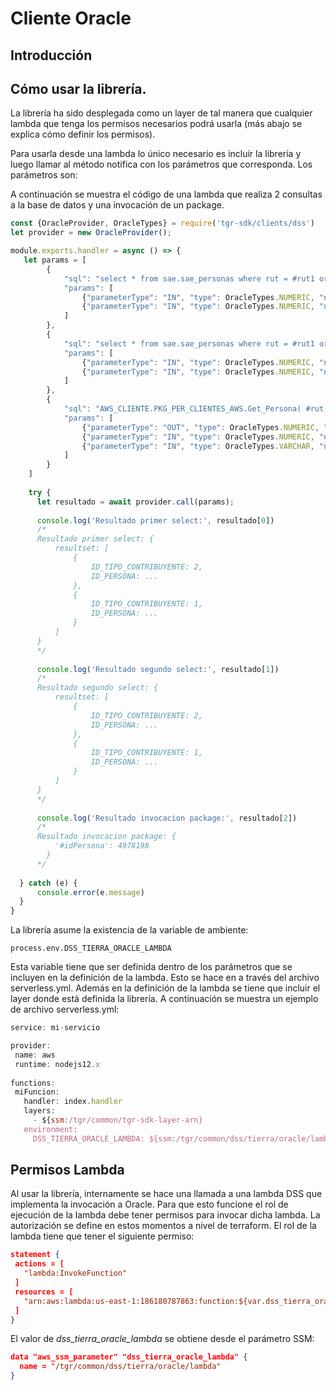 # Cliente Oracle
## Introducción


## Cómo usar la librería.

La librería ha sido desplegada como un layer de tal manera que cualquier lambda que tenga los permisos necesarios podrá usarla (más abajo se explica cómo definir los permisos).

Para usarla desde una lambda lo único necesario es incluir la librería y luego llamar al método notifica con los parámetros que corresponda. Los parámetros son:


A continuación se muestra el código de una lambda que realiza 2 consultas a la base de datos y una invocación de un package.

```javascript
const {OracleProvider, OracleTypes} = require('tgr-sdk/clients/dss')
let provider = new OracleProvider();

module.exports.handler = async () => {
   let params = [
        {
            "sql": "select * from sae.sae_personas where rut = #rut1 or rut = #rut2",
            "params": [
                {"parameterType": "IN", "type": OracleTypes.NUMERIC, "name": "#rut1", "value": 11222333},
                {"parameterType": "IN", "type": OracleTypes.NUMERIC, "name": "#rut2", "value": 33222111}
            ]
        },
        {
            "sql": "select * from sae.sae_personas where rut = #rut1 or rut = #rut2",
            "params": [
                {"parameterType": "IN", "type": OracleTypes.NUMERIC, "name": "#rut1", "value": 44555666},
                {"parameterType": "IN", "type": OracleTypes.NUMERIC, "name": "#rut2", "value": 77888999}
            ]
        },
        {
            "sql": "AWS_CLIENTE.PKG_PER_CLIENTES_AWS.Get_Persona( #rut, #dv, #idPersona )",
            "params": [
                {"parameterType": "OUT", "type": OracleTypes.NUMERIC, "name": "#idPersona"},
                {"parameterType": "IN", "type": OracleTypes.NUMERIC, "name": "#rut", "value": 99888777},
                {"parameterType": "IN", "type": OracleTypes.VARCHAR, "name": "#dv", "value": "K"}
            ]
        }
    ]
    
    try {
      let resultado = await provider.call(params);
        
      console.log('Resultado primer select:', resultado[0])
      /* 
      Resultado primer select: {
          resultset: [
              {
                  ID_TIPO_CONTRIBUYENTE: 2,
                  ID_PERSONA: ...
              },
              {
                  ID_TIPO_CONTRIBUYENTE: 1,
                  ID_PERSONA: ...
              }
          ]
      }
      */
      
      console.log('Resultado segundo select:', resultado[1])
      /* 
      Resultado segundo select: {
          resultset: [
              {
                  ID_TIPO_CONTRIBUYENTE: 2,
                  ID_PERSONA: ...
              },
              {
                  ID_TIPO_CONTRIBUYENTE: 1,
                  ID_PERSONA: ...
              }
          ]
      }
      */
      
      console.log('Resultado invocacion package:', resultado[2])
      /* 
      Resultado invocacion package: { 
          '#idPersona': 4978198 
        } 
      */
  
  } catch (e) {
      console.error(e.message)
  }
}
```


La librería asume la existencia de la variable de ambiente:

`process.env.DSS_TIERRA_ORACLE_LAMBDA`

Esta variable tiene que ser definida dentro de los parámetros que se incluyen en la definición de la lambda.  Esto se hace en a través del archivo serverless.yml. Además en la definición de la lambda se tiene que incluir el layer donde está definida la librería. A continuación se muestra un ejemplo de archivo serverless.yml:

```javascript
service: mi-servicio

provider:
 name: aws
 runtime: nodejs12.x
 
functions:
 miFuncion:
   handler: index.handler
   layers:
     - ${ssm:/tgr/common/tgr-sdk-layer-arn}
   environment:
     DSS_TIERRA_ORACLE_LAMBDA: ${ssm:/tgr/common/dss/tierra/oracle/lambda}
```


## Permisos Lambda

Al usar la librería, internamente se hace una llamada a una lambda DSS que implementa la invocación a Oracle. Para que esto funcione el rol de ejecución de la lambda debe tener permisos para invocar dicha lambda. La autorización se define en estos momentos a nivel de terraform. El rol de la lambda tiene que tener el siguiente permiso:

```json
statement {
 actions = [
   "lambda:InvokeFunction"
 ]
 resources = [
   "arn:aws:lambda:us-east-1:186180787863:function:${var.dss_tierra_oracle_lambda}"
 ]
}
```

El valor de *dss_tierra_oracle_lambda* se obtiene desde el parámetro SSM:

```json
data "aws_ssm_parameter" "dss_tierra_oracle_lambda" {
  name = "/tgr/common/dss/tierra/oracle/lambda"
}
```

